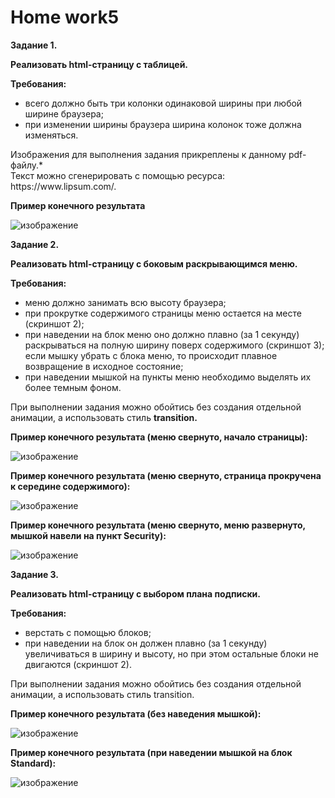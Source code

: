 # <b>Home work5</b>



<b>Задание 1.</b><br>

<p><b>Реализовать html-страницу с таблицей.</b></p>
<p><b>Требования:</b></p>
<ul>
<li>всего должно быть три колонки одинаковой ширины при любой ширине браузера;</li>
<li>при изменении ширины браузера ширина колонок тоже должна изменяться.</li>
</ul>
Изображения для выполнения задания прикреплены к данному pdf-файлу.*<br>
Текст можно сгенерировать с помощью ресурса: https://www.lipsum.com/.
<p><b>Пример конечного результата</b></p>

![изображение](https://user-images.githubusercontent.com/108996479/233956511-4c56607d-12a4-402c-8438-8b7e5730ae25.png)


<b>Задание 2.</b><br>
<p><b>Реализовать html-страницу с боковым раскрывающимся меню.</b></p>
<p><b>Требования:</b></p>
<ul>
  <li>меню должно занимать всю высоту браузера;</li>
  <li>при прокрутке содержимого страницы меню остается на месте (скриншот 2);</li>
  <li>при наведении на блок меню оно должно плавно (за 1 секунду) раскрываться на полную ширину поверх содержимого (скриншот 3); если мышку убрать с блока меню, то происходит плавное возвращение в исходное состояние;</li>
  <li>при наведении мышкой на пункты меню необходимо выделять их более темным фоном.</li>
</ul>
<p>При выполнении задания можно обойтись без создания отдельной анимации, а использовать стиль <b>transition.</b></p>

<p><b>Пример конечного результата (меню свернуто, начало страницы):</b></p>

![изображение](https://user-images.githubusercontent.com/108996479/233406503-e72c7f9d-12d6-4618-8726-a3033c43165c.png)

<p><b>Пример конечного результата (меню свернуто, страница прокручена к середине содержимого):</b></p>

![изображение](https://user-images.githubusercontent.com/108996479/233406688-81024cde-4b90-48fa-a8c6-ed7893f71432.png)

<p><b>Пример конечного результата (меню свернуто, меню развернуто, мышкой навели на пункт Security):</b></p>

![изображение](https://user-images.githubusercontent.com/108996479/233406821-526919d0-3c94-4677-ae51-cb9f3c686b1e.png)


<b>Задание 3.</b><br>

<p><b>Реализовать html-страницу с выбором плана подписки.</b></p>
<p><b>Требования:</b></p>
<ul>
  <li>верстать с помощью блоков;</li>
  <li>при наведении на блок он должен плавно (за 1 секунду) увеличиваться в ширину и высоту, но при этом остальные блоки не двигаются (скриншот 2).</li>
</ul>
<p>При выполнении задания можно обойтись без создания отдельной анимации, а использовать стиль transition.</p>
<p><b>Пример конечного результата (без наведения мышкой):</b></p>

![изображение](https://user-images.githubusercontent.com/108996479/233407670-157b22ab-e382-4140-b579-ccdda6ffd8d1.png)

<p><b>Пример конечного результата (при наведении мышкой на блок Standard):</b></p>

![изображение](https://user-images.githubusercontent.com/108996479/233407924-6cb27f9b-02a3-4409-b37b-7d18569c7a27.png)
